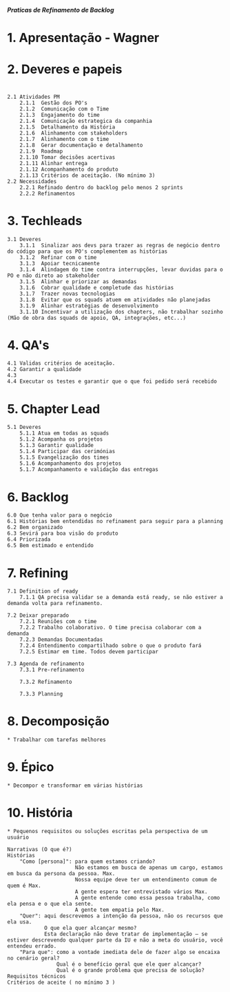 ***Praticas de Refinamento de Backlog***
# 1. Apresentação - Wagner <h1>
# 2. Deveres e papeis <h1>
	2.1 Atividades PM
		2.1.1  Gestão dos PO's 
		2.1.2  Comunicação com o Time
		2.1.3  Engajamento do time
		2.1.4  Comunicação estrategica da companhia
		2.1.5  Detalhamento da História
		2.1.6  Alinhamento com stakeholders
		2.1.7  Alinhamento com o time
		2.1.8  Gerar documentação e detalhamento
		2.1.9  Roadmap
		2.1.10 Tomar decisões acertivas
		2.1.11 Alinhar entrega
		2.1.12 Acompanhamento do produto
		2.1.13 Critérios de aceitação. (No mínimo 3)
	2.2 Necessidades
		2.2.1 Refinado dentro do backlog pelo menos 2 sprints
		2.2.2 Refinamentos 
# 3. Techleads
	3.1 Deveres
		3.1.1  Sinalizar aos devs para trazer as regras de negócio dentro do código para que os PO's complementem as histórias
		3.1.2  Refinar com o time
		3.1.3  Apoiar tecnicamente
		3.1.4  Alindagem do time contra interrupções, levar duvidas para o PO e não direto ao stakeholder
		3.1.5  Alinhar e priorizar as demandas
		3.1.6  Cobrar qualidade e completude das histórias
		3.1.7  Trazer novas tecnologias
		3.1.8  Evitar que os squads atuem em atividades não planejadas
		3.1.9  Alinhar estratégias de desenvolvimento
		3.1.10 Incentivar a utilização dos chapters, não trabalhar sozinho (Mão de obra das squads de apoio, QA, integrações, etc...)
# 4. QA's
	4.1 Validas critérios de aceitação.
	4.2 Garantir a qualidade
	4.3 
	4.4 Executar os testes e garantir que o que foi pedido será recebido
# 5. Chapter Lead
	5.1 Deveres
		5.1.1 Atua em todas as squads
		5.1.2 Acompanha os projetos
		5.1.3 Garantir qualidade
		5.1.4 Participar das cerimónias
		5.1.5 Evangelização dos times
		5.1.6 Acompanhamento dos projetos
		5.1.7 Acompanhamento e validação das entregas
			
# 6. Backlog
	6.0 Que tenha valor para o negócio
	6.1 Histórias bem entendidas no refinament para seguir para a planning
	6.2	Bem organizado
	6.3 Sevirá para boa visão do produto
	6.4 Priorizada
	6.5 Bem estimado e entendido
		
# 7. Refining
	7.1 Definition of ready
		7.1.1 QA precisa validar se a demanda está ready, se não estiver a demanda volta para refinamento.
		
	7.2 Deixar preparado
		7.2.1 Reuniões com o time
		7.2.2 Trabalho colaborativo. O time precisa colaborar com a demanda
		7.2.3 Demandas Documentadas
		7.2.4 Entendimento compartilhado sobre o que o produto fará
		7.2.5 Estimar em time. Todos devem participar

	7.3 Agenda de refinamento
		7.3.1 Pre-refinamento
			
		7.3.2 Refinamento
			
		7.3.3 Planning
			
# 8. Decomposição
	* Trabalhar com tarefas melhores
	
# 9. Épico
	* Decompor e transformar em várias histórias
	
# 10. História
	* Pequenos requisitos ou soluções escritas pela perspectiva de um usuário
	
	Narrativas (O que é?)
	Histórias
		"Como [persona]": para quem estamos criando? 
						  Não estamos em busca de apenas um cargo, estamos em busca da persona da pessoa. Max. 
						  Nossa equipe deve ter um entendimento comum de quem é Max. 
						  A gente espera ter entrevistado vários Max. 
						  A gente entende como essa pessoa trabalha, como ela pensa e o que ela sente. 
						  A gente tem empatia pelo Max.
		"Quer": aqui descrevemos a intenção da pessoa, não os recursos que ela usa. 
				O que ela quer alcançar mesmo? 
				Esta declaração não deve tratar de implementação – se estiver descrevendo qualquer parte da IU e não a meta do usuário, você entendeu errado.
		"Para que": como a vontade imediata dele de fazer algo se encaixa no cenário geral? 
					Qual é o benefício geral que ele quer alcançar? 
					Qual é o grande problema que precisa de solução?
	Requisitos técnicos
	Critérios de aceite ( no mínimo 3 )
	
			
